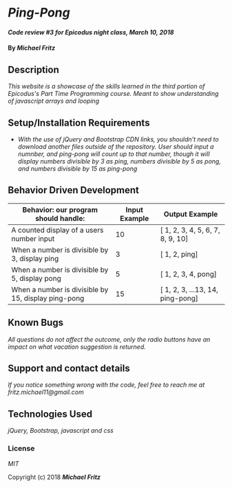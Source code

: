 
# _Ping-Pong_

#### _Code review #3 for Epicodus night class, March 10, 2018_

#### By _**Michael Fritz**_

## Description

_This website is a showcase of the skills learned in the third portion of Epicodus's Part Time Programming course. Meant to show understanding of javascript arrays and looping_

## Setup/Installation Requirements

* _With the use of jQuery and Bootstrap CDN links, you shouldn't need to download another files outside of the repository. User should input a numnber, and ping-pong will count up to that number, though it will display numbers divisible by 3 as ping, numbers divisible by 5 as pong, and numbers divisible by 15 as ping-pong_

## Behavior Driven Development 

| Behavior: our program should handle:                | Input Example | Output Example                   |
|-----------------------------------------------------|---------------|----------------------------------|
| A counted display of a users number input           | 10            | [ 1, 2, 3, 4, 5, 6, 7, 8, 9, 10] |
| When a number is divisible by 3, display ping       | 3             | [ 1, 2, ping]                    |
| When a number is divisible by 5, display pong       | 5             | [ 1, 2, 3, 4, pong]              |
| When a number is divisible by 15, display ping-pong | 15            | [ 1, 2, 3, ...13, 14, ping-pong] |

## Known Bugs

_All questions do not affect the outcome, only the radio buttons have an impact on what vacation suggestion is returned._

## Support and contact details

_If you notice something wrong with the code, feel free to reach me at fritz.michael11@gmail.com_

## Technologies Used

_jQuery, Bootstrap, javascript and css_

### License

*MIT*

Copyright (c) 2018 **_Michael Fritz_**
